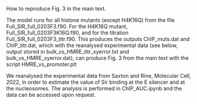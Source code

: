 How to reproduce Fig. 3 in the main text.

The model runs for all histone mutants (except H4K16Q) from the file Full_SIR_full_0203F3.f90. For the H4K16Q mutant, Full_SIR_full_0203F3K16Q.f90, and for the titration Full_SIR_full_0203F3_titr.f90. This produces the outputs ChIP_muts.dat and ChIP_titr.dat, which with the reanalysed experimental data (see below, output stored in bulk_vs_HMRE_titr_xyerror.txt and bulk_vs_HMRE_xyerror.dat), can produce Fig. 3 from the main text with the script HMRE_vs_promoter.plt

We reanalysed the experimental data from Saxton and Rine, Molecular Cell, 2022, in order to estimate the value of Sir binding at the E silencer and at the nucleosomes. The analysis is performed in ChIP_AUC.ipynb and the data can be accessed upon request.
